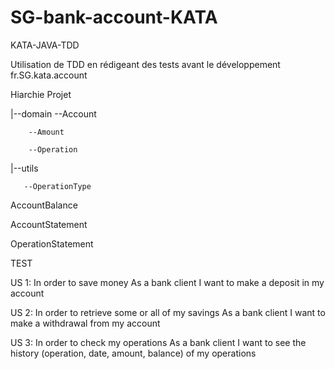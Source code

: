 # SG-bank-account-KATA
KATA-JAVA-TDD

Utilisation de TDD en rédigeant des tests avant le développement
fr.SG.kata.account

Hiarchie Projet

|--domain
        --Account
        
        --Amount
        
        --Operation
        
        
|--utils

       --OperationType
       
       
       
AccountBalance

AccountStatement

OperationStatement


TEST


US 1:
In order to save money
As a bank client
I want to make a deposit in my account

US 2:
In order to retrieve some or all of my savings
As a bank client
I want to make a withdrawal from my account

US 3:
In order to check my operations
As a bank client
I want to see the history (operation, date, amount, balance) of my operations
